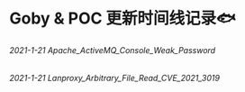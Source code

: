 # Goby & POC 更新时间线记录🐟

###### 2021-1-21 Apache_ActiveMQ_Console_Weak_Password

###### 2021-1-21 Lanproxy_Arbitrary_File_Read_CVE_2021_3019 